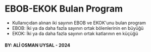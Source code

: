# EBOB-EKOK Bulan Program
- Kullanıcıdan alınan iki sayının EBOB ve EKOK'unu bulan program
- EBOB: İki ya da daha fazla sayının ortak bölenlerinin en büyüğü
- EKOK: İki ya da daha fazla sayının ortak katlarının en küçüğü
#### BY: ALİ OSMAN UYSAL - 2024